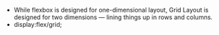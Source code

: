* While flexbox is designed for one-dimensional layout, Grid Layout is designed for two dimensions — lining things up in rows and columns.
* display:flex/grid;
